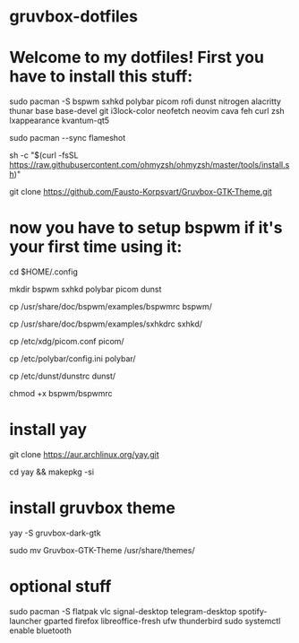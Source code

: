 # gruvbox-dotfiles
# Welcome to my dotfiles! First you have to install this stuff:
sudo pacman -S bspwm sxhkd polybar picom rofi dunst nitrogen alacritty thunar base base-devel git i3lock-color neofetch neovim cava feh curl zsh lxappearance kvantum-qt5

sudo pacman --sync flameshot

sh -c "$(curl -fsSL https://raw.githubusercontent.com/ohmyzsh/ohmyzsh/master/tools/install.sh)"

git clone https://github.com/Fausto-Korpsvart/Gruvbox-GTK-Theme.git

# now you have to setup bspwm if it's your first time using it:
cd $HOME/.config

mkdir bspwm sxhkd polybar picom dunst

cp /usr/share/doc/bspwm/examples/bspwmrc bspwm/

cp /usr/share/doc/bspwm/examples/sxhkdrc sxhkd/

cp /etc/xdg/picom.conf picom/

cp /etc/polybar/config.ini polybar/

cp /etc/dunst/dunstrc dunst/

chmod +x bspwm/bspwmrc

# install yay
git clone https://aur.archlinux.org/yay.git 

cd yay && makepkg -si

# install gruvbox theme
yay -S gruvbox-dark-gtk

sudo mv Gruvbox-GTK-Theme /usr/share/themes/

# optional stuff

sudo pacman -S flatpak vlc signal-desktop telegram-desktop spotify-launcher gparted firefox libreoffice-fresh ufw thunderbird
sudo systemctl enable bluetooth

